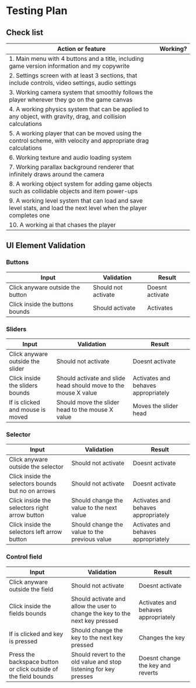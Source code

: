 # Testing Plan

## Check list

| Action or feature                                                                                                   | Working? |
|---------------------------------------------------------------------------------------------------------------------|----------|
| 1. Main menu with 4 buttons and a title, including game version information and my copywrite                        |          |
| 2. Settings screen with at least 3 sections, that include controls, video settings, audio settings                  |          |
| 3. Working camera system that smoothly follows the player wherever they go on the game canvas                       |          |
| 4. A working physics system that can be applied to any object, with gravity, drag, and collision calculations       |          |
| 5. A working player that can be moved using the control scheme, with velocity and appropriate drag calculations     |          |
| 6. Working texture and audio loading system                                                                         |          |
| 7. Working parallax background renderer that infinitely draws around the camera                                     |          |
| 8. A working object system for adding game objects such as collidable objects and item power-ups                    |          |
| 9. A working level system that can load and save level stats, and load the next level when the player completes one |          |
| 10. A working ai that chases the player                                                                             |          | 

## UI Element Validation

### Buttons

| Input                            | Validation          | Result          |
|----------------------------------|---------------------|-----------------|
| Click anyware outside the button | Should not activate | Doesnt activate |
| Click inside the buttons bounds  | Should activate     | Activates       |

### Sliders

| Input                            | Validation                                                      | Result                              |
|----------------------------------|-----------------------------------------------------------------|-------------------------------------|
| Click anyware outside the slider | Should not activate                                             | Doesnt activate                     |
| Click inside the sliders bounds  | Should activate and slide head should move to the mouse X value | Activates and behaves appropriately |
| If is clicked and mouse is moved | Should move the slider head to the mouse X value                | Moves the slider head               |

### Selector 

| Input                                              | Validation                                    | Result                              |
|----------------------------------------------------|-----------------------------------------------|-------------------------------------|
| Click anyware outside the selector                 | Should not activate                           | Doesnt activate                     |
| Click inside the selectors bounds but no on arrows | Should not activate                           | Doesnt activate                     |
| Click inside the selectors right arrow button      | Should change the value to the next value     | Activates and behaves appropriately |
| Click inside the selectors left arrow button       | Should change the value to the previous value | Activates and behaves appropriately |

### Control field

| Input                                                           | Validation                                                                   | Result                              |
|-----------------------------------------------------------------|------------------------------------------------------------------------------|-------------------------------------|
| Click anyware outside the field                                 | Should not activate                                                          | Doesnt activate                     |
| Click inside the fields bounds                                  | Should activate and allow the user to change the key to the next key pressed | Activates and behaves appropriately |
| If is clicked and key is pressed                                | Should change the key to the next key pressed                                | Changes the key                     |
| Press the backspace button or click outside of the field bounds | Should revert to the old value and stop listening for key presses            | Doesnt change the key and reverts   |